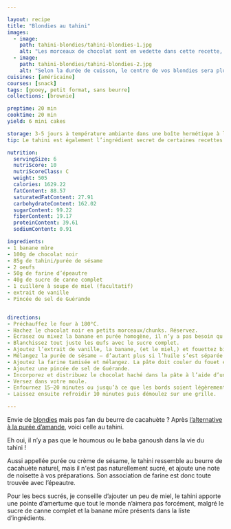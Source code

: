 ```yaml
---

layout: recipe
title: "Blondies au tahini"
images:
  - image:
    path: tahini-blondies/tahini-blondies-1.jpg
    alt: "Les morceaux de chocolat sont en vedette dans cette recette, et leur couleur noire se marie particulièrement bien à la pâte au sésame."
  - image:
    path: tahini-blondies/tahini-blondies-2.jpg
    alt: "Selon la durée de cuisson, le centre de vos blondies sera plus ou moins coulant. Ici, il ne l’est pas du tout, les blondies ayant passé quelques minutes de plus dans le four. Le résultat est par conséquent plus compact, plus proche de ce qu’on peut trouver dans la grande distribution, ce qui peut aussi être un objectif si, par exemple, vous voulez rendre ces blondies plus facilement transportables."
cuisines: [américaine]
courses: [snack]
tags: [gooey, petit format, sans beurre]
collections: [brownie]

preptime: 20 min
cooktime: 20 min
yield: 6 mini cakes

storage: 3-5 jours à température ambiante dans une boîte hermétique à l'abri de la lumière et de la chaleur. Ou congélateur pour 2–3 mois.
tip: Le tahini est également l’ingrédient secret de certaines recettes de cookies.

nutrition:
  servingSize: 6
  nutriScore: 10
  nutriScoreClass: C
  weight: 505
  calories: 1629.22
  fatContent: 88.57
  saturatedFatContent: 27.91
  carbohydrateContent: 162.02
  sugarContent: 99.22
  fiberContent: 19.17
  proteinContent: 39.61
  sodiumContent: 0.91

ingredients:
- 1 banane mûre
- 100g de chocolat noir
- 85g de tahini/purée de sésame 
- 2 oeufs 
- 50g de farine d’épeautre 
- 40g de sucre de canne complet 
- 1 cuillère à soupe de miel (facultatif)
- extrait de vanille
- Pincée de sel de Guérande 


directions:
- Préchauffez le four à 180°C.
- Hachez le chocolat noir en petits morceaux/chunks. Réservez.
- Écrasez ou mixez la banane en purée homogène, il n’y a pas besoin qu’elle soit parfaitement lisse.
- Blanchissez tout juste les œufs avec le sucre complet. 
- Ajoutez l’extrait de vanille, la banane, (et le miel,) et fouettez bien.
- Mélangez la purée de sésame – d’autant plus si l’huile s’est séparée à la surface – et ajoutez-la dans le bol des ingrédients humides. Fouettez jusqu’à obtenir une belle crème.
- Ajoutez la farine tamisée et mélangez. La pâte doit couler du fouet en ruban.
- Ajoutez une pincée de sel de Guérande.
- Incorporez et distribuez le chocolat haché dans la pâte à l’aide d’une spatule/maryse. 
- Versez dans votre moule.
- Enfournez 15–20 minutes ou jusqu’à ce que les bords soient légèrement dorés.
- Laissez ensuite refroidir 10 minutes puis démoulez sur une grille.

---
```


Envie de [blondies](PBB-blondies.html) mais pas fan du beurre de cacahuète&nbsp;? Après [l’alternative à la purée d’amande](Em-blondies.html), voici celle au tahini.

Eh oui, il n’y a pas que le houmous ou le baba ganoush dans la vie du tahini&nbsp;!

Aussi appellée purée ou crème de sésame, le tahini ressemble au beurre de cacahuète naturel, mais il n'est pas naturellement sucré, et ajoute une note de noisette à vos préparations. Son association de farine est donc toute trouvée avec l’épeautre.

Pour les becs sucrés, je conseille d’ajouter un peu de miel, le tahini apporte une pointe d’amertume que tout le monde n’aimera pas forcément, malgré le sucre de canne complet et la banane mûre présents dans la liste d’ingrédients.